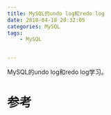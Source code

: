 ```yaml
---
title: MySQL的undo log和redo log
date: 2018-04-18 20:32:05
categories: MySQL
tags: 
	- MySQL


---
```


MySQL的undo log和redo log学习。

<!--more-->



# 参考


